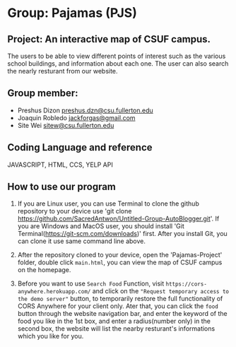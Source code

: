 # Group: Pajamas (PJS)
## Project: An interactive map of CSUF campus.
The users to be able to view different points of interest such as the various school buildings, and information about each one. The user can also search the nearly resturant from our website.
  
## Group member:
* Preshus Dizon preshus.dzn@csu.fullerton.edu  
* Joaquin Robledo jackforgas@gmail.com  
* Site Wei sitew@csu.fullerton.edu

## Coding Language and reference
JAVASCRIPT, HTML, CCS, YELP API

## How to use our program
1. If you are Linux user, you can use Terminal to clone the github repository to your device use 'git clone https://github.com/SacredAntwon/Untitled-Group-AutoBlogger.git'.
If you are Windows and MacOS user, you should install 'Git Terminal(https://git-scm.com/downloads)' first. After you install Git, you can clone it use same command line above.

2. After the repository cloned to your device, open the 'Pajamas-Project' folder, double click `main.html`, you can view the map of CSUF campus on the homepage.

3. Before you want to use `Search Food` Function, visit `https://cors-anywhere.herokuapp.com/` and click on the `"Request temporary access to the demo server"` button, to temporarily restore the full functionality of CORS Anywhere for your client only. Ater that, you can click the `food` button through the website navigation bar, and enter the keyword of the food you like in the 1st box, and enter a radius(number only) in the second box, the website will list the nearby resturant's informations which you like for you.
